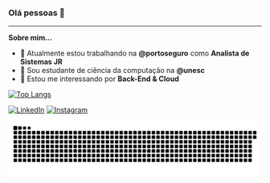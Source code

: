 ### Olá pessoas 👋

<hr>

**Sobre mim...**

- 🔭 Atualmente estou trabalhando na **@portoseguro** como **Analista de Sistemas JR**
- 🌱 Sou estudante de ciência da computação na **@unesc**
- 👯 Estou me interessando por **Back-End & Cloud**

[![Top Langs](https://github-readme-stats.vercel.app/api/top-langs/?username=ghisiluizgustavo&layout=compact&theme=dark)](https://github.com/anuraghazra/github-readme-stats)


[![LinkedIn][linkedin-shield]][linkedin-url] [![Instagram][instagram-shield]][instagram-url]

[linkedin-shield]: https://img.shields.io/badge/-LinkedIn-black.svg?style=for-the-badge&logo=linkedin&colorB=555
[linkedin-url]: https://www.linkedin.com/in/luiz-gustavo-ghisi-flores/
[instagram-shield]: https://img.shields.io/badge/Instagram-E4405F?style=for-the-badge&logo=instagram&logoColor=white
[instagram-url]: https://www.instagram.com/ghisiluizgustavo/

![Snake animation](https://github.com/ghisiluizgustavo/ghisiluizgustavo/blob/output/github-contribution-grid-snake.svg)
